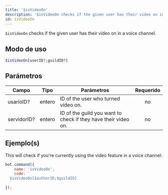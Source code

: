 ```yaml
---
title: '$isVideoOn'
description: '$isVideoOn checks if the given user has their video on in a voice channel.'
id: isVideoOn
---
```


`$isVideoOn` checks if the given user has their video on in a voice channel.

## Modo de uso

```php
$isVideoOn[userID?;guildID?]
```

## Parámetros

| Campo       | Tipo   | Parámetros                                                     | Requerido |
| ----------- | ------ | -------------------------------------------------------------- |:---------:|
| usarioID?   | entero | ID of the user who turned video on.                            |    no     |
| servidorID? | entero | ID of the guild you want to check if they have their video on. |    no     |

## Ejemplo(s)

This will check if you're currently using the video feature in a voice channel:

```javascript
bot.command({
    name: 'isVideoOn',
    code: `
  $isVideoOn[$authorID;$guildID]
  `
});
```
